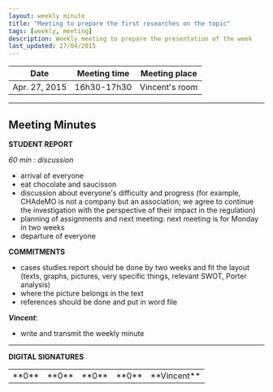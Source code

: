 ```yaml
---
layout: weekly minute
title: "Meeting to prepare the first researches on the topic"
tags: [weekly, meeting]
description: Weekly meeting to prepare the presentation of the week
last_updated: 27/04/2015
---
```


|**Date** |**Meeting time**|**Meeting place**
| ------------- |:----------------:|:-------:
|Apr. 27, 2015| 16h30-17h30 | Vincent's room


----------


Meeting Minutes
------

 **STUDENT REPORT**

 *60 min : discussion*

  * arrival of everyone
  * eat chocolate and saucisson
  * discussion about everyone's difficulty and progress (for example, CHAdeMO is not a company but an association; we agree to continue the investigation with the perspective of their impact in the regulation)
  * planning of assignments and next meeting: next meeting is for Monday in two weeks
  * departure of everyone
  

**COMMITMENTS**

- cases studies report should be done by two weeks and fit the layout (texts, graphs, pictures, very specific things, relevant SWOT, Porter analysis)
- where the picture belongs in the text
- references should be done and put in word file



 ***Vincent***:

 - write and transmit the weekly minute

----------


**DIGITAL SIGNATURES**

<table>
    <tr>
        <td>**0**</td>
        <td>**0**</td>
        <td>**0**</td>
        <td>**0**</td>
        <td>**Vincent**</td>
    </tr>
</table>

